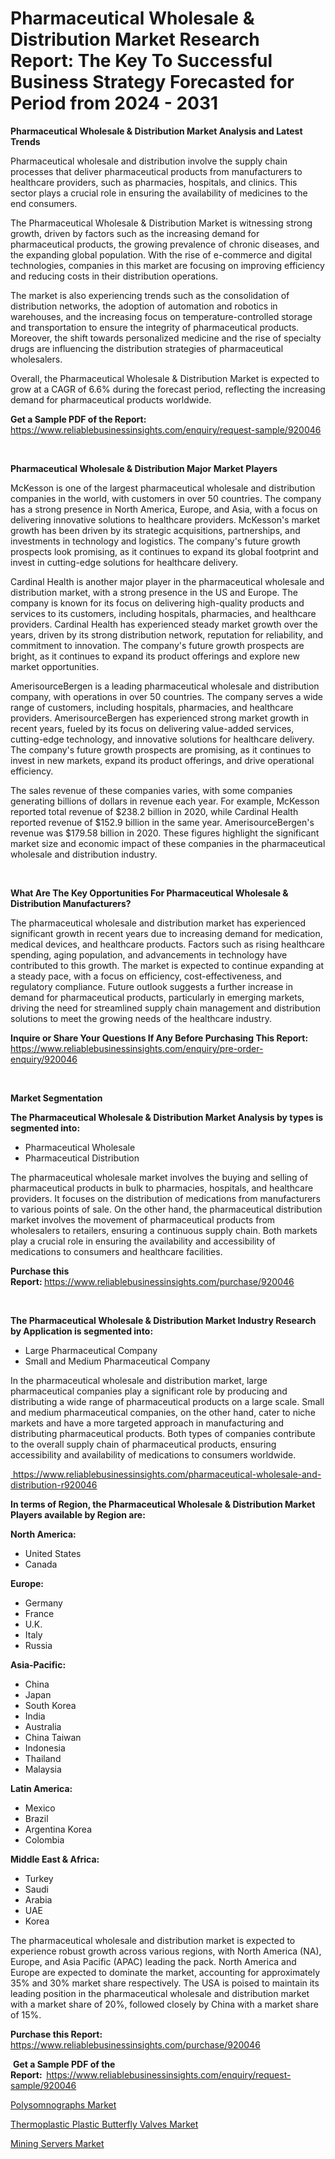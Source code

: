 <p><h1>Pharmaceutical Wholesale & Distribution Market Research Report: The Key To Successful Business Strategy Forecasted for Period from 2024 - 2031</h1></p><p><strong>Pharmaceutical Wholesale & Distribution Market Analysis and Latest Trends</strong></p>
<p><p>Pharmaceutical wholesale and distribution involve the supply chain processes that deliver pharmaceutical products from manufacturers to healthcare providers, such as pharmacies, hospitals, and clinics. This sector plays a crucial role in ensuring the availability of medicines to the end consumers.</p><p>The Pharmaceutical Wholesale & Distribution Market is witnessing strong growth, driven by factors such as the increasing demand for pharmaceutical products, the growing prevalence of chronic diseases, and the expanding global population. With the rise of e-commerce and digital technologies, companies in this market are focusing on improving efficiency and reducing costs in their distribution operations.</p><p>The market is also experiencing trends such as the consolidation of distribution networks, the adoption of automation and robotics in warehouses, and the increasing focus on temperature-controlled storage and transportation to ensure the integrity of pharmaceutical products. Moreover, the shift towards personalized medicine and the rise of specialty drugs are influencing the distribution strategies of pharmaceutical wholesalers.</p><p>Overall, the Pharmaceutical Wholesale & Distribution Market is expected to grow at a CAGR of 6.6% during the forecast period, reflecting the increasing demand for pharmaceutical products worldwide.</p></p>
<p><strong>Get a Sample PDF of the Report:&nbsp;</strong> <a href="https://www.reliablebusinessinsights.com/enquiry/request-sample/920046">https://www.reliablebusinessinsights.com/enquiry/request-sample/920046</a></p>
<p>&nbsp;</p>
<p><strong>Pharmaceutical Wholesale & Distribution Major Market Players</strong></p>
<p><p>McKesson is one of the largest pharmaceutical wholesale and distribution companies in the world, with customers in over 50 countries. The company has a strong presence in North America, Europe, and Asia, with a focus on delivering innovative solutions to healthcare providers. McKesson's market growth has been driven by its strategic acquisitions, partnerships, and investments in technology and logistics. The company's future growth prospects look promising, as it continues to expand its global footprint and invest in cutting-edge solutions for healthcare delivery.</p><p>Cardinal Health is another major player in the pharmaceutical wholesale and distribution market, with a strong presence in the US and Europe. The company is known for its focus on delivering high-quality products and services to its customers, including hospitals, pharmacies, and healthcare providers. Cardinal Health has experienced steady market growth over the years, driven by its strong distribution network, reputation for reliability, and commitment to innovation. The company's future growth prospects are bright, as it continues to expand its product offerings and explore new market opportunities.</p><p>AmerisourceBergen is a leading pharmaceutical wholesale and distribution company, with operations in over 50 countries. The company serves a wide range of customers, including hospitals, pharmacies, and healthcare providers. AmerisourceBergen has experienced strong market growth in recent years, fueled by its focus on delivering value-added services, cutting-edge technology, and innovative solutions for healthcare delivery. The company's future growth prospects are promising, as it continues to invest in new markets, expand its product offerings, and drive operational efficiency.</p><p>The sales revenue of these companies varies, with some companies generating billions of dollars in revenue each year. For example, McKesson reported total revenue of $238.2 billion in 2020, while Cardinal Health reported revenue of $152.9 billion in the same year. AmerisourceBergen's revenue was $179.58 billion in 2020. These figures highlight the significant market size and economic impact of these companies in the pharmaceutical wholesale and distribution industry.</p></p>
<p>&nbsp;</p>
<p><strong>What Are The Key Opportunities For Pharmaceutical Wholesale & Distribution Manufacturers?</strong></p>
<p><p>The pharmaceutical wholesale and distribution market has experienced significant growth in recent years due to increasing demand for medication, medical devices, and healthcare products. Factors such as rising healthcare spending, aging population, and advancements in technology have contributed to this growth. The market is expected to continue expanding at a steady pace, with a focus on efficiency, cost-effectiveness, and regulatory compliance. Future outlook suggests a further increase in demand for pharmaceutical products, particularly in emerging markets, driving the need for streamlined supply chain management and distribution solutions to meet the growing needs of the healthcare industry.</p></p>
<p><strong>Inquire or Share Your Questions If Any Before Purchasing This Report:</strong> <a href="https://www.reliablebusinessinsights.com/enquiry/pre-order-enquiry/920046">https://www.reliablebusinessinsights.com/enquiry/pre-order-enquiry/920046</a></p>
<p>&nbsp;</p>
<p><strong>Market Segmentation</strong></p>
<p><strong>The Pharmaceutical Wholesale & Distribution Market Analysis by types is segmented into:</strong></p>
<p><ul><li>Pharmaceutical Wholesale</li><li>Pharmaceutical Distribution</li></ul></p>
<p><p>The pharmaceutical wholesale market involves the buying and selling of pharmaceutical products in bulk to pharmacies, hospitals, and healthcare providers. It focuses on the distribution of medications from manufacturers to various points of sale. On the other hand, the pharmaceutical distribution market involves the movement of pharmaceutical products from wholesalers to retailers, ensuring a continuous supply chain. Both markets play a crucial role in ensuring the availability and accessibility of medications to consumers and healthcare facilities.</p></p>
<p><strong>Purchase this Report:&nbsp;</strong><a href="https://www.reliablebusinessinsights.com/purchase/920046">https://www.reliablebusinessinsights.com/purchase/920046</a></p>
<p>&nbsp;</p>
<p><strong>The Pharmaceutical Wholesale & Distribution Market Industry Research by Application is segmented into:</strong></p>
<p><ul><li>Large Pharmaceutical Company</li><li>Small and Medium Pharmaceutical Company</li></ul></p>
<p><p>In the pharmaceutical wholesale and distribution market, large pharmaceutical companies play a significant role by producing and distributing a wide range of pharmaceutical products on a large scale. Small and medium pharmaceutical companies, on the other hand, cater to niche markets and have a more targeted approach in manufacturing and distributing pharmaceutical products. Both types of companies contribute to the overall supply chain of pharmaceutical products, ensuring accessibility and availability of medications to consumers worldwide.</p></p>
<p><a href="https://www.reliablebusinessinsights.com/pharmaceutical-wholesale-and-distribution-r920046">&nbsp;https://www.reliablebusinessinsights.com/pharmaceutical-wholesale-and-distribution-r920046</a></p>
<p><strong>In terms of Region, the Pharmaceutical Wholesale & Distribution Market Players available by Region are:</strong></p>
<p>
    <p> <strong> North America: </strong>
        <ul>
            <li>United States</li>
            <li>Canada</li>
        </ul>
        </p> 
    <p> <strong> Europe: </strong>
        <ul>
            <li>Germany</li>
            <li>France</li>
            <li>U.K.</li>
            <li>Italy</li>
            <li>Russia</li>
        </ul>
        </p> 
    <p> <strong> Asia-Pacific: </strong>
        <ul>
            <li>China</li>
            <li>Japan</li>
            <li>South Korea</li>
            <li>India</li>
            <li>Australia</li>
            <li>China Taiwan</li>
            <li>Indonesia</li>
            <li>Thailand</li>
            <li>Malaysia</li>
        </ul>
        </p> 
    <p> <strong> Latin America: </strong>
        <ul>
            <li>Mexico</li>
            <li>Brazil</li>
            <li>Argentina Korea</li>
            <li>Colombia</li>
        </ul>
        </p> 
    <p> <strong> Middle East & Africa: </strong>
        <ul>
            <li>Turkey</li>
            <li>Saudi</li>
            <li>Arabia</li>
            <li>UAE</li>
            <li>Korea</li>
        </ul>
    </p>
    </p>
<p><p>The pharmaceutical wholesale and distribution market is expected to experience robust growth across various regions, with North America (NA), Europe, and Asia Pacific (APAC) leading the pack. North America and Europe are expected to dominate the market, accounting for approximately 35% and 30% market share respectively. The USA is poised to maintain its leading position in the pharmaceutical wholesale and distribution market with a market share of 20%, followed closely by China with a market share of 15%.</p></p>
<p><strong>Purchase this Report: </strong><a href="https://www.reliablebusinessinsights.com/purchase/920046">https://www.reliablebusinessinsights.com/purchase/920046</a></p>
<p>&nbsp;<strong>Get a Sample PDF of the Report:&nbsp;&nbsp;</strong><a href="https://www.reliablebusinessinsights.com/enquiry/request-sample/920046">https://www.reliablebusinessinsights.com/enquiry/request-sample/920046</a></p>
<p><strong></strong></p>
<p><p><a href="https://www.linkedin.com/pulse/polysomnographs-market-size-share-amp-trends-analysis-report-k8lqe?trackingId=tsyuwZxexvBv%2FLIOCObgBQ%3D%3D">Polysomnographs Market</a></p><p><a href="https://www.linkedin.com/pulse/thermoplastic-plastic-butterfly-valves-market-trends-analysis-tycre?trackingId=WuON4Nv7IgbnNebZYRIMHQ%3D%3D">Thermoplastic Plastic Butterfly Valves Market</a></p><p><a href="https://www.linkedin.com/pulse/global-mining-servers-market-status-2024-2031-forecast-jofbe?trackingId=FBwS02JjGRduf60L2bX39g%3D%3D">Mining Servers Market</a></p></p>